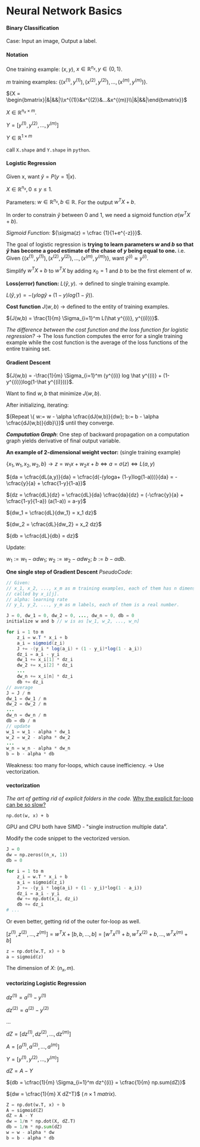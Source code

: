 # Neural Network Basics

#### Binary Classification

Case: Input an image, Output a label.

#### Notation

One training example: $(x,y)$,  ${x \in \mathbb{R}^{n_x}, y \in \{0,1\}}$.

$m$ training examples: ${\{ (x^{(1)}, y^{(1)}), (x^{(2)}, y^{(2)}), ..., (x^{(m)}, y^{(m)})\}}$.

${X = \begin{bmatrix}|&|&&|\\x^{(1)}&x^{(2)}&...&x^{(m)}\\|&|&&|\end{bmatrix}}$

${X \in \mathbb{R}^{n_x \times m}}$.

${Y = [y^{(1)}, y^{(2)}, ..., y^{(m)}]}$

${Y \in \mathbb{R}^{1 \times m}}$

call `X.shape` and `Y.shape` in `python`.

#### Logistic Regression

Given x, want ${\hat y = P(y = 1 | x)}$.

${X \in \mathbb{R}^{n_x}, 0 \leq y \leq 1}$.

Parameters: ${w \in \mathbb{R}^{n_x}, b \in \mathbb{R}}$. For the output ${w^T X + b}$.

In order to constrain $\hat y$ between 0 and 1, we need a sigmoid function ${\sigma (w^T X + b)}$.

*Sigmoid Function:* ${\sigma(z) = \cfrac {1}{1+e^{-z}}}$.

The goal of logistic regression is **trying to learn parameters $w$ and $b$ so that $\hat y$ has become a good estimate of the chase of $y$ being equal to one.** i.e. Given ${\{ (x^{(1)}, y^{(1)}), (x^{(2)}, y^{(2)}), ..., (x^{(m)}, y^{(m)})\}}$, want ${\hat y ^ {(i)} \approx y^{(i)}}$.

Simplify ${w^T X + b}$ to ${w^T X}$ by adding $x_0 = 1$ and $b$ to be the first element of $w$.

**Loss(error) function:** $L(\hat y, y)$. -> defined to single training example.

${L(\hat y, y) = - (y log \hat y + (1-y)log(1-\hat y))}$.

**Cost function** $J(w,b)$ -> defined to the entity of training examples.

${J(w,b) = \frac{1}{m} \Sigma_{i=1}^m L(\hat y^{(i)}, y^{(i)})}$.

*The difference between the cost function and the loss function for logistic regression?* -> The loss function computes the error for a single training example while the cost function is the average of the loss functions of the entire training set.

#### Gradient Descent

${J(w,b) = -\frac{1}{m} \Sigma_{i=1}^m (y^{(i)} log \hat y^{(i)} + (1-y^{(i)})log(1-\hat y^{(i)}))}$.

Want to find $w,b$ that minimize $J(w,b)$.

After initializing, iterating:

${Repeat \{ w:= w - \alpha \cfrac{dJ(w,b)}{dw}; b:= b - \alpha \cfrac{dJ(w,b)}{db}\}}$ until they converge.

***Computation Graph***: One step of backward propagation on a computation graph yields derivative of final output variable.

**An example of 2-dimensional weight vector:** (single training example)

${\{x_1, w_1, x_2, w_2, b\} \rightarrow z = w_1x + w_2x + b \Longleftrightarrow a = \sigma(z) \Longleftrightarrow L(a,y)}$

${da = \cfrac{dL(a,y)}{da} =  \cfrac{d(-(yloga+ (1-y)log(1-a)))}{da} = -\cfrac{y}{a} + \cfrac{1-y}{1-a}}$

${dz = \cfrac{dL}{dz} = \cfrac{dL}{da} \cfrac{da}{dz} = (-\cfrac{y}{a} + \cfrac{1-y}{1-a}) (a(1-a)) = a-y}$

${dw_1 = \cfrac{dL}{dw_1} = x_1 dz}$

${dw_2 = \cfrac{dL}{dw_2} = x_2 dz}$

${db = \cfrac{dL}{db} = dz}$

Update:

${w_1:= w_1 - \alpha dw_1}$;
${w_2:= w_2 - \alpha dw_2}$;
${b:= b - \alpha db}$.

**One single step of Gradient Descent** *PseudoCode*:

```java
// Given:
// x_1, x_2, ..., x_m as m training examples, each of them has n dimensions
// called by x_i[j].
// alpha: learning rate
// y_1, y_2, ..., y_m as m labels, each of them is a real number.

J = 0, dw_1 = 0, dw_2 = 0, ..., dw_n = 0, db = 0
initialize w and b // w is as [w_1, w_2, ..., w_n]

for i = 1 to m
    z_i = w.T * x_i + b
    a_i = sigmoid(z_i)
    J += -(y_i * log(a_i) + (1 - y_i)*log(1 - a_i))
    dz_i = a_i - y_i
    dw_1 += x_i[1] * dz_i
    dw_2 += x_i[2] * dz_i
    ...
    dw_n += x_i[n] * dz_i
    db += dz_i
// average
J = J / m
dw_1 = dw_1 / m
dw_2 = dw_2 / m
...
dw_n = dw_n / m
db = db / m
// update
w_1 = w_1 - alpha * dw_1
w_2 = w_2 - alpha * dw_2
...
w_n = w_n - alpha * dw_n
b = b - alpha * db
```

Weakness: too many for-loops, which cause inefficiency. -> Use vectorization.

#### vectorization

*The art of getting rid of explicit folders in the code.*
[Why the explicit for-loop can be so slow?](https://stackoverflow.com/questions/35091979/why-is-vectorization-faster-in-general-than-loops)

`np.dot(w, x) + b`

GPU and CPU both have SIMD - "single instruction multiple data".

Modify the code snippet to the vectorized version.

```python
J = 0
dw = np.zeros((n_x, 1))
db = 0

for i = 1 to m
    z_i = w.T * x_i + b
    a_i = sigmoid(z_i)
    J += -(y_i * log(a_i) + (1 - y_i)*log(1 - a_i))
    dz_i = a_i - y_i
    dw += np.dot(x_i, dz_i)
    db += dz_i
# ...
```

Or even better, getting rid of the outer for-loop as well.


${[z^{(1)}, z^{(2)}, ..., z^{(m)}] = w^T X + [b,b,...,b] = [w^Tx^{(1)} + b, w^Tx^{(2)} + b, ..., w^Tx^{(m)} + b]}$


```python
z = np.dot(w.T, x) + b
a = sigmoid(z)
```

The dimension of $X$: $(n_x, m)$.

#### vectorizing Logistic Regression

$dz^{(1)} = a^{(1)} - y^{(1)}$

$dz^{(2)} = a^{(2)} - y^{(2)}$

...

${dZ = [dz^{(1)}, dz^{(2)}, ..., dz^{(m)}]}$

${A = [a^{(1)}, a^{(2)}, ..., a^{(m)}]}$

${Y = [y^{(1)}, y^{(2)}, ..., y^{(m)}]}$

${dZ = A - Y}$

${db = \cfrac{1}{m} \Sigma_{i=1}^m dz^{(i)} = \cfrac{1}{m} np.sum(dZ)}$

${dw = \cfrac{1}{m} X dZ^T}$ $(\,n \times 1 \,\, matrix)$.

```python
Z = np.dot(w.T, x) + b
A = sigmoid(Z)
dZ = A - Y
dw = 1/m * np.dot(X, dZ.T)
db = 1/m * np.sum(dZ)
w = w - alpha * dw
b = b - alpha * db
```
